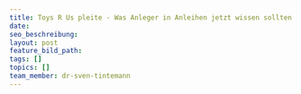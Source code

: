 ```yaml
---
title: Toys R Us pleite - Was Anleger in Anleihen jetzt wissen sollten.
date:
seo_beschreibung:
layout: post
feature_bild_path:
tags: []
topics: []
team_member: dr-sven-tintemann
---
```

